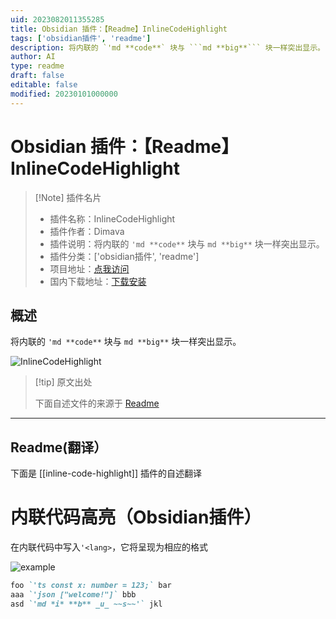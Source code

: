 ```yaml
---
uid: 2023082011355285
title: Obsidian 插件：【Readme】InlineCodeHighlight
tags: ['obsidian插件', 'readme']
description: 将内联的 `'md **code**` 块与 ```md **big**``` 块一样突出显示。
author: AI
type: readme
draft: false
editable: false
modified: 20230101000000
---
```


# Obsidian 插件：【Readme】InlineCodeHighlight

> [!Note] 插件名片
> - 插件名称：InlineCodeHighlight
> - 插件作者：Dimava
> - 插件说明：将内联的 `'md **code**` 块与 ```md **big**``` 块一样突出显示。
> - 插件分类：['obsidian插件', 'readme']
> - 项目地址：[点我访问](https://github.com/Dimava/inline-code-highlight)
> - 国内下载地址：[下载安装](https://pkmer.cn/products/plugin/pluginMarket/?inline-code-highlight)

## 概述

将内联的 `'md **code**` 块与 ```md **big**``` 块一样突出显示。

![InlineCodeHighlight](https://cdn.pkmer.cn/covers/inline-code-highlight.png!pkmer)

> [!tip] 原文出处
> 
>下面自述文件的来源于 [Readme](https://ghproxy.net/https://raw.githubusercontent.com/Dimava/inline-code-highlight/master/README.md)
> 

---

## Readme(翻译）

下面是 [[inline-code-highlight]] 插件的自述翻译


# 内联代码高亮（Obsidian插件）

在内联代码中写入`'<lang>`，它将呈现为相应的格式

![example](readme.1.png)

```md
foo `'ts const x: number = 123;` bar
aaa `'json ["welcome!"]` bbb
asd `'md *i* **b** _u_ ~~s~~'` jkl
```



